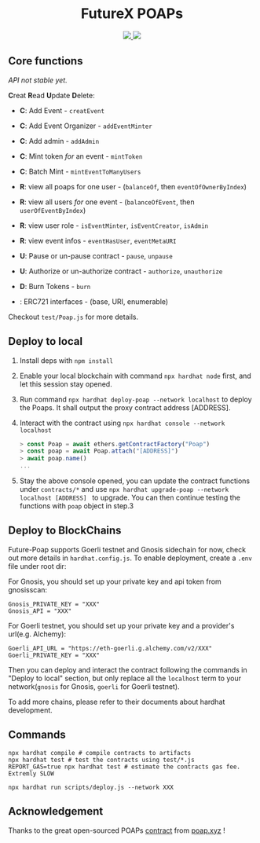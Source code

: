 <div align="center">
  <h1>FutureX POAPs</h1>
  <p>
    <a href="https://github.com/futurex-dev/FutureX-POAPs/actions?query=workflow%3Atest">
      <img src="https://github.com/futurex-dev/FutureX-POAPs/actions/workflows/main.yml/badge.svg">
    </a>
    <a href="https://codecov.io/gh/futurex-dev/FutureX-POAPs" >
      <img src="https://codecov.io/gh/futurex-dev/FutureX-POAPs/branch/main/graph/badge.svg?token=3MFLA63A1L"/>
    </a>
  </p>
</div>

## Core functions

*API not stable yet.*

**C**reat **R**ead **U**pdate **D**elete:

* **C**: Add Event - `creatEvent`

* **C**: Add Event Organizer - `addEventMinter`
* **C**: Add admin - `addAdmin`
* **C**: Mint token *for* an event - `mintToken`
* **C**: Batch Mint - `mintEventToManyUsers`
* **R**: view all poaps for one user - (`balanceOf`, then `eventOfOwnerByIndex`)
* **R**: view all users *for* one event - (`balanceOfEvent`, then `userOfEventByIndex`)
* **R**: view user role - `isEventMinter`, `isEventCreator`, `isAdmin`
* **R**: view event infos - `eventHasUser`, `eventMetaURI`
* **U**: Pause or un-pause contract - `pause`, `unpause`
* **U**: Authorize or un-authorize contract - `authorize`, `unauthorize`
* **D**: Burn Tokens - `burn`
*    : ERC721 interfaces - (base, URI, enumerable)

Checkout `test/Poap.js` for more details.

## Deploy to local

1. Install deps with `npm install`

2. Enable your local blockchain with command `npx hardhat node` first, and let this session stay opened.

3. Run command `npx hardhat deploy-poap --network localhost` to deploy the Poaps. It shall output the proxy contract address [ADDRESS].

4. Interact with the contract using `npx hardhat console --network localhost`

   ```javascript
   > const Poap = await ethers.getContractFactory("Poap")
   > const poap = await Poap.attach("[ADDRESS]")
   > await poap.name()
   ...
   ```

5. Stay the above console opened, you can update the contract functions under `contracts/*` and use `npx hardhat upgrade-poap --network localhost [ADDRESS] ` to upgrade. You can then continue testing the functions with `poap` object in step.3

## Deploy to BlockChains

Future-Poap supports Goerli testnet  and Gnosis sidechain for now, check out more details in `hardhat.config.js`. To enable deployment, create a `.env` file under root dir:

For Gnosis, you should set up your private key and api token from gnosisscan:

```
Gnosis_PRIVATE_KEY = "XXX"
Gnosis_API = "XXX"
```

For Goerli testnet, you should set up your private key and a provider's url(e.g. Alchemy):

```
Goerli_API_URL = "https://eth-goerli.g.alchemy.com/v2/XXX"
Goerli_PRIVATE_KEY = "XXX"
```

Then you can deploy and interact the contract following the commands in "Deploy to local" section, but only replace all the `localhost` term to your network(`gnosis` for Gnosis, `goerli` for Goerli testnet).

To add more chains, please refer to their documents about hardhat development.

## Commands  

```shell
npx hardhat compile # compile contracts to artifacts
npx hardhat test # test the contracts using test/*.js 
REPORT_GAS=true npx hardhat test # estimate the contracts gas fee. Extremly SLOW

npx hardhat run scripts/deploy.js --network XXX
```



## Acknowledgement

Thanks to the great open-sourced POAPs [contract](https://github.com/poap-xyz/poap-contracts) from [poap.xyz](https://github.com/poap-xyz) !
